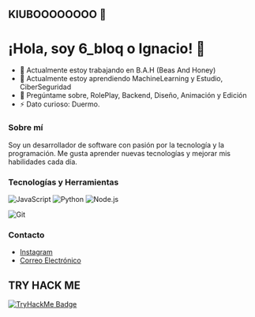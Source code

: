 ## KIUBOOOOOOOO 👋
# ¡Hola, soy 6_bloq o Ignacio! 👋

- 🔭 Actualmente estoy trabajando en B.A.H (Beas And Honey)
- 🌱 Actualmente estoy aprendiendo MachineLearning y Estudio, CiberSeguridad
- 💬 Pregúntame sobre, RolePlay, Backend, Diseño, Animación y Edición
- ⚡ Dato curioso: Duermo.

### Sobre mí
Soy un desarrollador de software con pasión por la tecnología y la programación. Me gusta aprender nuevas tecnologías y mejorar mis habilidades cada día.

### Tecnologías y Herramientas
![JavaScript](https://img.shields.io/badge/-JavaScript-F7DF1E?style=flat-square&logo=javascript&logoColor=black)
![Python](https://img.shields.io/badge/-Python-3776AB?style=flat-square&logo=python&logoColor=white)
![Node.js](https://img.shields.io/badge/-Node.js-339933?style=flat-square&logo=node.js&logoColor=white)

![Git](https://img.shields.io/badge/-Git-F05032?style=flat-square&logo=git&logoColor=white)

### Contacto
- [Instagram](https://www.instagram.com/6_bloq)
- [Correo Electrónico](mailto:supernsprivado@gmail.com)

## TRY HACK ME
[![TryHackMe Badge](https://tryhackme.com/api/v2/badges/public-profile?userPublicId=4384907)](https://tryhackme.com/p/4384907)

<!--
![React](https://img.shields.io/badge/-React-61DAFB?style=flat-square&logo=react&logoColor=black)
![GitHub stats](https://github-readme-stats.vercel.app/api?username=tuusuario&show_icons=true&theme=radical)
![Top Langs](https://github-readme-stats.vercel.app/api/top-langs/?username=tuusuario&layout=compact&theme=radical)
